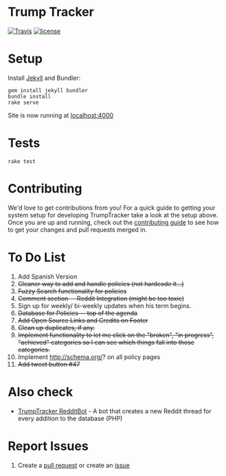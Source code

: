 # Trump Tracker

[![Travis](https://img.shields.io/travis/Migelo/trumptracker.github.io.svg?style=flat-square)](https://travis-ci.org/Migelo/trumptracker.github.io) [![license](https://img.shields.io/github/license/TrumpTracker/trumptracker.github.io.svg?style=flat-square)](https://github.com/TrumpTracker/trumptracker.github.io/blob/master/LICENSE.md)

# Setup

Install [Jekyll](https://jekyllrb.com/) and Bundler:

    gem install jekyll bundler
    bundle install
    rake serve

Site is now running at [localhost:4000](http://localhost:4000)

# Tests

    rake test

# Contributing

We'd love to get contributions from you! For a quick guide to getting your system setup for developing TrumpTracker take a look at the setup above. Once you are up and running, check out the [contributing guide](.github/PULL_REQUEST_TEMPLATE.md) to see how to get your changes and pull requests merged in.

# To Do List
1. Add Spanish Version
2. ~~Cleaner way to add and handle policies (not hardcode it...)~~
3. ~~Fuzzy Search functionality for policies~~
4. ~~Comment section -- Reddit Integration (might be too toxic)~~
5. Sign up for weekly/ bi-weekly updates when his term begins.
6. ~~Database for Policies -- top of the agenda~~
7. ~~Add Open Source Links and Credits on Footer~~
8. ~~Clean up duplicates, if any.~~
9. ~~Implement functionality to let me click on the "broken", "in progress", "achieved" categories so I can see which things fall into those categories.~~
10. Implement http://schema.org/? on all policy pages
11. ~~Add tweet button #47~~

# Also check

- [TrumpTracker RedditBot](https://github.com/TrumpTracker/RedditBot) - A bot that creates a new Reddit thread for every addition to the database (PHP)

# Report Issues
1. Create a [pull request](https://github.com/Migelo/trumptracker.github.io/pulls) or create an [issue](https://github.com/Migelo/trumptracker.github.io/issues)